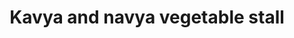 ---
title: "Kavya and navya vegetable stall"
url: /thiruvananthapuram/kavya-and-navya-vegetable-stall/
shop: Gemüse & Obst
---